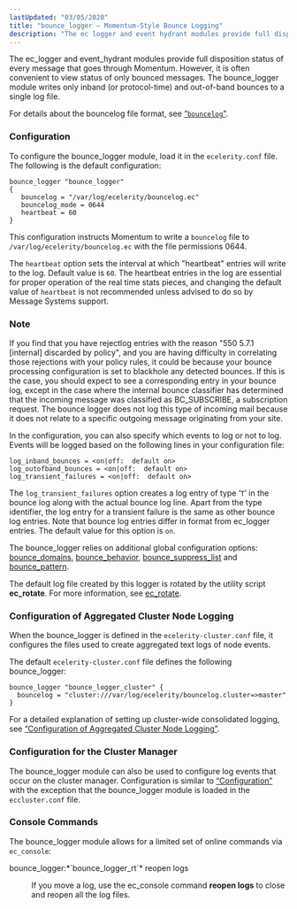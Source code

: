 ```yaml
---
lastUpdated: "03/05/2020"
title: "bounce_logger – Momentum-Style Bounce Logging"
description: "The ec logger and event hydrant modules provide full disposition status of every message that goes through Momentum However it is often convenient to view status of only bounced messages The bounce logger module writes only inband or protocol time and out of band bounces to a single log file..."
---
```


<a name="idp20047184"></a> 

The ec_logger and event_hydrant modules provide full disposition status of every message that goes through Momentum. However, it is often convenient to view status of only bounced messages. The bounce_logger module writes only inband (or protocol-time) and out-of-band bounces to a single log file.

For details about the bouncelog file format, see [“`bouncelog`”](/momentum/4/log-formats-bouncelog).

### <a name="modules.bounce_logger.node"></a> Configuration

To configure the bounce_logger module, load it in the `ecelerity.conf` file. The following is the default configuration:

<a name="modules.bounce_logger.node.example"></a> 


```
bounce_logger "bounce_logger"
{
   bouncelog = "/var/log/ecelerity/bouncelog.ec"
   bouncelog_mode = 0644
   heartbeat = 60
}
```

This configuration instructs Momentum to write a `bouncelog` file to `/var/log/ecelerity/bouncelog.ec` with the file permissions 0644.

The `heartbeat` option sets the interval at which "heartbeat" entries will write to the log. Default value is `60`. The heartbeat entries in the log are essential for proper operation of the real time stats pieces, and changing the default value of `heartbeat` is not recommended unless advised to do so by Message Systems support.

### Note

If you find that you have rejectlog entries with the reason "550 5.7.1 [internal] discarded by policy", and you are having difficulty in correlating those rejections with your policy rules, it could be because your bounce processing configuration is set to blackhole any detected bounces. If this is the case, you should expect to see a corresponding entry in your bounce log, except in the case where the internal bounce classifier has determined that the incoming message was classified as BC_SUBSCRIBE, a subscription request. The bounce logger does not log this type of incoming mail because it does not relate to a specific outgoing message originating from your site.

In the configuration, you can also specify which events to log or not to log. Events will be logged based on the following lines in your configuration file:

```
log_inband_bounces = <on|off:  default on>
log_outofband_bounces = <on|off:  default on>
log_transient_failures = <on|off:  default on>
```

The `log_transient_failures` option creates a log entry of type ‘`T`’ in the bounce log along with the actual bounce log line. Apart from the type identifier, the log entry for a transient failure is the same as other bounce log entries. Note that bounce log entries differ in format from ec_logger entries. The default value for this option is `on`.

The bounce_logger relies on additional global configuration options: [bounce_domains](/momentum/4/config/ref-bounce-domains), [bounce_behavior](/momentum/4/config/ref-bounce-behavior), [bounce_suppress_list](/momentum/4/config/ref-bounce-suppress-list) and [bounce_pattern](/momentum/4/config/ref-bounce-pattern).

The default log file created by this logger is rotated by the utility script **ec_rotate**. For more information, see [ec_rotate](/momentum/4/executable/ec-rotate).

### <a name="modules.bounce_logger.cluster"></a> Configuration of Aggregated Cluster Node Logging

When the bounce_logger is defined in the `ecelerity-cluster.conf` file, it configures the files used to create aggregated text logs of node events.

The default `ecelerity-cluster.conf` file defines the following bounce_logger:

<a name="modules.bounce_logger.cluster.example"></a> 


```
bounce_logger "bounce_logger_cluster" {
  bouncelog = "cluster:///var/log/ecelerity/bouncelog.cluster=>master"
}
```

For a detailed explanation of setting up cluster-wide consolidated logging, see [“Configuration of Aggregated Cluster Node Logging”](/momentum/4/modules/ec-logger#modules.ec_logger.cluster).

### <a name="modules.bounce_logger.eccmgr"></a> Configuration for the Cluster Manager

The bounce_logger module can also be used to configure log events that occur on the cluster manager. Configuration is similar to [“Configuration”](/momentum/4/modules/bounce-logger#modules.bounce_logger.node) with the exception that the bounce_logger module is loaded in the `eccluster.conf` file.

### <a name="modules.bounce_logger.console"></a> Console Commands

The bounce_logger module allows for a limited set of online commands via `ec_console`:

<dl class="variablelist">

<dt>bounce_logger:*`bounce_logger_rt`* reopen logs</dt>

<dd>

If you move a log, use the ec_console command **reopen logs**      to close and reopen all the log files.

</dd>

</dl>